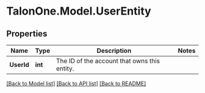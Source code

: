 
# TalonOne.Model.UserEntity

## Properties

Name | Type | Description | Notes
------------ | ------------- | ------------- | -------------
**UserId** | **int** | The ID of the account that owns this entity. | 

[[Back to Model list]](../README.md#documentation-for-models)
[[Back to API list]](../README.md#documentation-for-api-endpoints)
[[Back to README]](../README.md)

